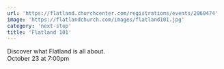 ```yaml
---
url: 'https://flatland.churchcenter.com/registrations/events/2060474'
image: 'https://flatlandchurch.com/images/flatland101.jpg'
category: 'next-step'
title: 'Flatland 101'
---
```


Discover what Flatland is all about.<br>
October 23 at 7:00pm
